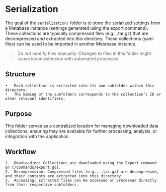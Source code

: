 # Serialization

The goal of the `serialization/` folder is to store the serialized settings from a Metabase instance (settings generated using the export command). These collections are typically compressed files (e.g., .tar.gz) that are decompressed and extracted into this directory. These collections (yaml files) can be used to be imported in another Metabase instance.

> Do not modify files manually: Changes to files in this folder might cause inconsistencies with automated processes.

## Structure
	•	Each collection is extracted into its own subfolder within this directory.
	•	The naming of the subfolders corresponds to the collection’s ID or other relevant identifiers.

## Purpose

This folder serves as a centralized location for managing downloaded data collections, ensuring they are available for further processing, analysis, or integration with the application.

## Workflow

	1.	Downloading: Collections are downloaded using the Export command on [/commands/export.go].
	2.	Decompression: Compressed files (e.g., .tar.gz) are decompressed, and their contents are extracted into this directory.
	3.	Accessing: Extracted files can be accessed or processed directly from their respective subfolders.
